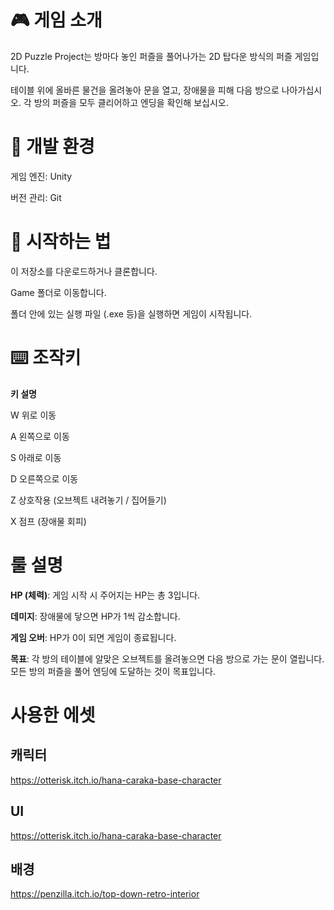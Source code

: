 # 🎮 게임 소개
2D Puzzle Project는 방마다 놓인 퍼즐을 풀어나가는 2D 탑다운 방식의 퍼즐 게임입니다.

테이블 위에 올바른 물건을 올려놓아 문을 열고, 장애물을 피해 다음 방으로 나아가십시오. 각 방의 퍼즐을 모두 클리어하고 엔딩을 확인해 보십시오.

# 🔧 개발 환경
게임 엔진: Unity

버전 관리: Git

# 🚀 시작하는 법
이 저장소를 다운로드하거나 클론합니다.

Game 폴더로 이동합니다.

폴더 안에 있는 실행 파일 (.exe 등)을 실행하면 게임이 시작됩니다.

# ⌨️ 조작키
**키	설명**


W	위로 이동


A	왼쪽으로 이동


S	아래로 이동


D	오른쪽으로 이동


Z	상호작용 (오브젝트 내려놓기 / 집어들기)


X	점프 (장애물 회피)

# 룰 설명
**HP (체력)**: 게임 시작 시 주어지는 HP는 총 3입니다.


**데미지**: 장애물에 닿으면 HP가 1씩 감소합니다.


**게임 오버**: HP가 0이 되면 게임이 종료됩니다.


**목표**: 각 방의 테이블에 알맞은 오브젝트를 올려놓으면 다음 방으로 가는 문이 열립니다. 모든 방의 퍼즐을 풀어 엔딩에 도달하는 것이 목표입니다.

# 사용한 에셋
## 캐릭터
<https://otterisk.itch.io/hana-caraka-base-character>
## UI
<https://otterisk.itch.io/hana-caraka-base-character>
## 배경
<https://penzilla.itch.io/top-down-retro-interior>

